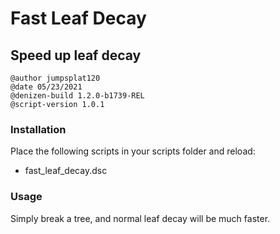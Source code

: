 # Fast Leaf Decay
## Speed up leaf decay

```
@author jumpsplat120
@date 05/23/2021
@denizen-build 1.2.0-b1739-REL
@script-version 1.0.1
```

### Installation
Place the following scripts in your scripts folder and reload:
   * fast_leaf_decay.dsc

### Usage
Simply break a tree, and normal leaf decay will be much faster.